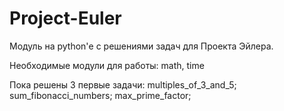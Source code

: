# Project-Euler
Модуль на python'е с решениями задач для Проекта Эйлера.

Необходимые модули для работы:
math, time

Пока решены 3 первые задачи:
multiples_of_3_and_5;
sum_fibonacci_numbers;
max_prime_factor;
